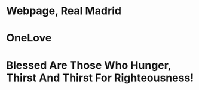 # Webpage, Real Madrid
# OneLove
# Blessed Are Those Who Hunger, Thirst And Thirst For Righteousness!